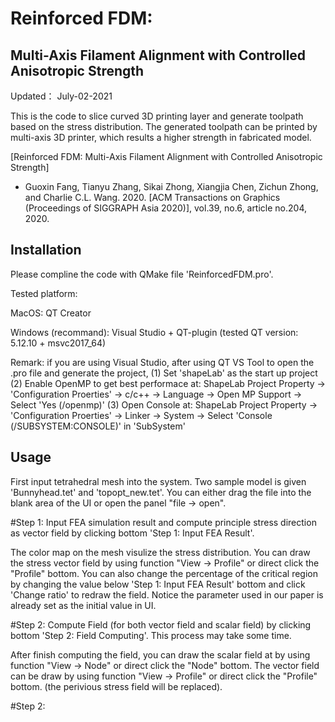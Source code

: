 # Reinforced FDM: 
## Multi-Axis Filament Alignment with Controlled Anisotropic Strength

Updated： July-02-2021

This is the code to slice curved 3D printing layer and generate toolpath based on the stress distribution. The generated toolpath can be printed by multi-axis 3D printer, which results a higher strength in fabricated model.

[Reinforced FDM: Multi-Axis Filament Alignment with Controlled Anisotropic Strength]
* Guoxin Fang, Tianyu Zhang, Sikai Zhong, Xiangjia Chen, Zichun Zhong, and Charlie C.L. Wang. 2020. 
[ACM Transactions on Graphics (Proceedings of SIGGRAPH Asia 2020)], vol.39, no.6, article no.204, 2020.

## Installation

Please compline the code with QMake file 'ReinforcedFDM.pro'.

Tested platform:

MacOS: QT Creator

Windows (recommand): Visual Studio + QT-plugin (tested QT version: 5.12.10 + msvc2017_64)

Remark: if you are using Visual Studio, after using QT VS Tool to open the .pro file and generate the project,
(1) Set 'shapeLab' as the start up project
(2) Enable OpenMP to get best performace at:
ShapeLab Project Property -> 'Configuration Proerties' -> c/c++ -> Language -> Open MP Support -> Select 'Yes (/openmp)'
(3) Open Console at: ShapeLab Project Property -> 'Configuration Proerties' -> Linker -> System -> Select 'Console (/SUBSYSTEM:CONSOLE)' in 'SubSystem'

## Usage

First input tetrahedral mesh into the system. Two sample model is given 'Bunnyhead.tet' and 'topopt_new.tet'. You can either drag the file into the blank area of the UI or open the panel "file -> open".

#Step 1: 
Input FEA simulation result and compute principle stress direction as vector field by clicking bottom 'Step 1: Input FEA Result'.

The color map on the mesh visulize the stress distribution. You can draw the stress vector field by using function "View -> Profile" or direct click the "Profile" bottom.
You can also change the percentage of the critical region by changing the value below 'Step 1: Input FEA Result' bottom and click 'Change ratio' to redraw the field. Notice the parameter used in our paper is already set as the initial value in UI.

#Step 2: 
Compute Field (for both vector field and scalar field) by clicking bottom 'Step 2: Field Computing'. This process may take some time.

After finish computing the field, you can draw the scalar field at by using function "View -> Node" or direct click the "Node" bottom.
The vector field can be draw by using function "View -> Profile" or direct click the "Profile" bottom. (the perivious stress field will be replaced).

#Step 2: 
